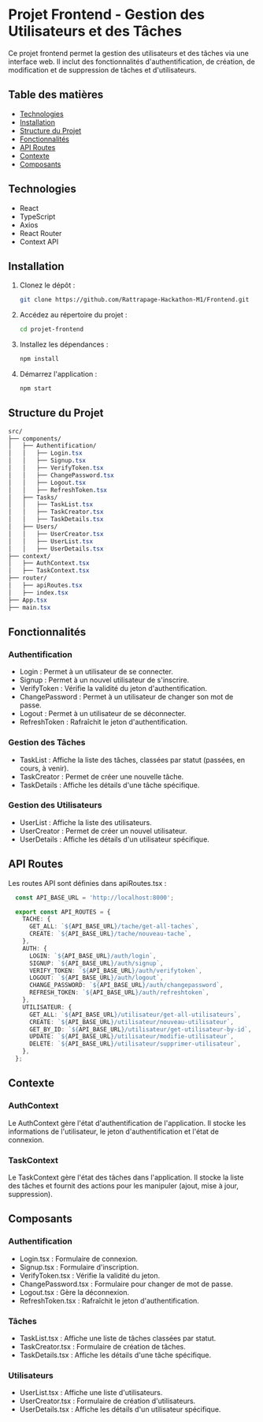 # Projet Frontend - Gestion des Utilisateurs et des Tâches

Ce projet frontend permet la gestion des utilisateurs et des tâches via une interface web. Il inclut des fonctionnalités d'authentification, de création, de modification et de suppression de tâches et d'utilisateurs.

## Table des matières

- [Technologies](#technologies)
- [Installation](#installation)
- [Structure du Projet](#structure-du-projet)
- [Fonctionnalités](#fonctionnalités)
- [API Routes](#api-routes)
- [Contexte](#contexte)
- [Composants](#composants)

## Technologies

- React
- TypeScript
- Axios
- React Router
- Context API

## Installation

1. Clonez le dépôt :
   ```bash
   git clone https://github.com/Rattrapage-Hackathon-M1/Frontend.git
    ```
2. Accédez au répertoire du projet :
    ```bash
    cd projet-frontend
    ```
3. Installez les dépendances :
    ```bash
    npm install
    ```
4. Démarrez l'application :
    ```bash
    npm start
    ```

## Structure du Projet

```css
src/
├── components/
│   ├── Authentification/
│   │   ├── Login.tsx
│   │   ├── Signup.tsx
│   │   ├── VerifyToken.tsx
│   │   ├── ChangePassword.tsx
│   │   ├── Logout.tsx
│   │   ├── RefreshToken.tsx
│   ├── Tasks/
│   │   ├── TaskList.tsx
│   │   ├── TaskCreator.tsx
│   │   ├── TaskDetails.tsx
│   ├── Users/
│   │   ├── UserCreator.tsx
│   │   ├── UserList.tsx
│   │   ├── UserDetails.tsx
├── context/
│   ├── AuthContext.tsx
│   ├── TaskContext.tsx
├── router/
│   ├── apiRoutes.tsx
│   ├── index.tsx
├── App.tsx
├── main.tsx
```

## Fonctionnalités

### Authentification
- Login : Permet à un utilisateur de se connecter.
- Signup : Permet à un nouvel utilisateur de s'inscrire.
- VerifyToken : Vérifie la validité du jeton d'authentification.
- ChangePassword : Permet à un utilisateur de changer son mot de passe.
- Logout : Permet à un utilisateur de se déconnecter.
- RefreshToken : Rafraîchit le jeton d'authentification.

### Gestion des Tâches
- TaskList : Affiche la liste des tâches, classées par statut (passées, en cours, à venir).
- TaskCreator : Permet de créer une nouvelle tâche.
- TaskDetails : Affiche les détails d'une tâche spécifique.

### Gestion des Utilisateurs
- UserList : Affiche la liste des utilisateurs.
- UserCreator : Permet de créer un nouvel utilisateur.
- UserDetails : Affiche les détails d'un utilisateur spécifique.

## API Routes
Les routes API sont définies dans apiRoutes.tsx :

  ```typescript
    const API_BASE_URL = 'http://localhost:8000';

    export const API_ROUTES = {
      TACHE: {
        GET_ALL: `${API_BASE_URL}/tache/get-all-taches`,
        CREATE: `${API_BASE_URL}/tache/nouveau-tache`,
      },
      AUTH: {
        LOGIN: `${API_BASE_URL}/auth/login`,
        SIGNUP: `${API_BASE_URL}/auth/signup`,
        VERIFY_TOKEN: `${API_BASE_URL}/auth/verifytoken`,
        LOGOUT: `${API_BASE_URL}/auth/logout`,
        CHANGE_PASSWORD: `${API_BASE_URL}/auth/changepassword`,
        REFRESH_TOKEN: `${API_BASE_URL}/auth/refreshtoken`,
      },
      UTILISATEUR: {
        GET_ALL: `${API_BASE_URL}/utilisateur/get-all-utilisateurs`,
        CREATE: `${API_BASE_URL}/utilisateur/nouveau-utilisateur`,
        GET_BY_ID: `${API_BASE_URL}/utilisateur/get-utilisateur-by-id`,
        UPDATE: `${API_BASE_URL}/utilisateur/modifie-utilisateur`,
        DELETE: `${API_BASE_URL}/utilisateur/supprimer-utilisateur`,
      },
    };
  ```


## Contexte
### AuthContext
Le AuthContext gère l'état d'authentification de l'application. Il stocke les informations de l'utilisateur, le jeton d'authentification et l'état de connexion.

### TaskContext
Le TaskContext gère l'état des tâches dans l'application. Il stocke la liste des tâches et fournit des actions pour les manipuler (ajout, mise à jour, suppression).

## Composants
### Authentification
- Login.tsx : Formulaire de connexion.
- Signup.tsx : Formulaire d'inscription.
- VerifyToken.tsx : Vérifie la validité du jeton.
- ChangePassword.tsx : Formulaire pour changer de mot de passe.
- Logout.tsx : Gère la déconnexion.
- RefreshToken.tsx : Rafraîchit le jeton d'authentification.
### Tâches
- TaskList.tsx : Affiche une liste de tâches classées par statut.
- TaskCreator.tsx : Formulaire de création de tâches.
- TaskDetails.tsx : Affiche les détails d'une tâche spécifique.
### Utilisateurs
- UserList.tsx : Affiche une liste d'utilisateurs.
- UserCreator.tsx : Formulaire de création d'utilisateurs.
- UserDetails.tsx : Affiche les détails d'un utilisateur spécifique.
